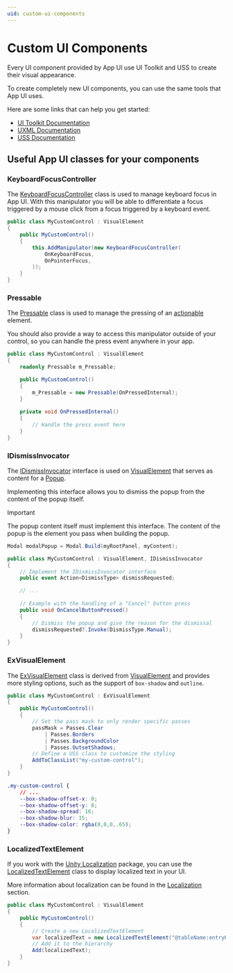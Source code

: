 ```yaml
---
uid: custom-ui-components
---
```


# Custom UI Components

Every UI component provided by App UI use 
UI Toolkit and USS to create their visual appearance.

To create completely new UI components, you can use the same tools that App UI uses.

Here are some links that can help you get started:
* [UI Toolkit Documentation](xref:UIElements)
* [UXML Documentation](xref:UIE-UXML)
* [USS Documentation](xref:UIE-USS)

## Useful App UI classes for your components

### KeyboardFocusController

The [KeyboardFocusController](xref:UnityEngine.Dt.App.UI.KeyboardFocusController) class is used to manage keyboard focus in App UI.
With this manipulator you will be able to differentiate a focus triggered by a mouse click from a focus triggered by a keyboard event.

```csharp
public class MyCustomControl : VisualElement
{
    public MyCustomControl()
    {
        this.AddManipulator(new KeyboardFocusController(
            OnKeyboardFocus,
            OnPointerFocus,
        ));
    }
}
```

### Pressable

The [Pressable](xref:Unity.Replica.AppUI.UI.Pressable) 
class is used to manage the pressing of an [actionable](xref:actions) 
element.

You should also provide a way to access this manipulator outside of your control,
so you can handle the press event anywhere in your app.

```csharp
public class MyCustomControl : VisualElement
{
    readonly Pressable m_Pressable;

    public MyCustomControl()
    {
        m_Pressable = new Pressable(OnPressedInternal);
    }
    
    private void OnPressedInternal()
    {
        // Handle the press event here
    }
}
```

### IDismissInvocator

The [IDismissInvocator](xref:UnityEngine.Dt.App.UI.IDismissInvocator)
interface is used on [VisualElement](xref:UnityEngine.UIElements.VisualElement)
that serves as content for a [Popup](xref:UnityEngine.Dt.App.UI.Popup).

Implementing this interface allows you to dismiss the popup from the 
content of the popup itself.

> [!IMPORTANT]
> The popup content itself must implement this interface. 
> The content of the popup is the element you pass when building the popup.
> ```csharp
> Modal modalPopup = Modal.Build(myRootPanel, myContent);
> ```

```csharp
public class MyCustomControl : VisualElement, IDismissInvocator
{
    // Implement the IDismissInvocator interface
    public event Action<DismissType> dismissRequested;

    // ...
    
    // Example with the handling of a "Cancel" button press
    public void OnCancelButtonPressed()
    {
        // Dismiss the popup and give the reason for the dismissal
        dismissRequested?.Invoke(DismissType.Manual);
    }
}
```

### ExVisualElement

The [ExVisualElement](xref:UnityEngine.Dt.App.UI.ExVisualElement)
class is derived from [VisualElement](xref:UnityEngine.UIElements.VisualElement)
and provides more styling options, such as the support of `box-shadow` and `outline`.

```csharp
public class MyCustomControl : ExVisualElement
{
    public MyCustomControl() 
    {
        // Set the pass mask to only render specific passes
        passMask = Passes.Clear 
            | Passes.Borders 
            | Passes.BackgroundColor 
            | Passes.OutsetShadows;
        // Define a USS class to customize the styling
        AddToClassList("my-custom-control");
    }
}
```

```css
.my-custom-control {
    // ...
    --box-shadow-offset-x: 0;
    --box-shadow-offset-y: 8;
    --box-shadow-spread: 16;
    --box-shadow-blur: 15;
    --box-shadow-color: rgba(0,0,0,.65);
}
```

### LocalizedTextElement

If you work with the [Unity Localization](https://docs.unity3d.com/Packages/com.unity.localization@1.4/manual/index.html)
package, you can use the [LocalizedTextElement](xref:UnityEngine.Dt.App.UI.LocalizedTextElement)
class to display localized text in your UI.

More information about localization can be found in the [Localization](xref:localization) section.

```csharp
public class MyCustomControl : VisualElement
{
    public MyCustomControl() 
    {
        // Create a new LocalizedTextElement
        var localizedText = new LocalizedTextElement("@tableName:entryKey");
        // Add it to the hierarchy
        Add(localizedText);
    }
}
```
